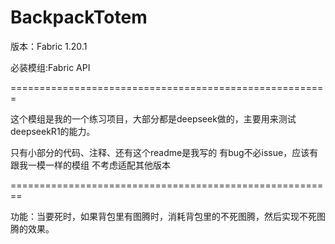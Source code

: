 BackpackTotem
=================================================
版本：Fabric 1.20.1  

必装模组:Fabric API

=======================================================

这个模组是我的一个练习项目，大部分都是deepseek做的，主要用来测试deepseekR1的能力。

只有小部分的代码、注释、还有这个readme是我写的
有bug不必issue，应该有跟我一模一样的模组
不考虑适配其他版本

========================================================

功能：当要死时，如果背包里有图腾时，消耗背包里的不死图腾，然后实现不死图腾的效果。